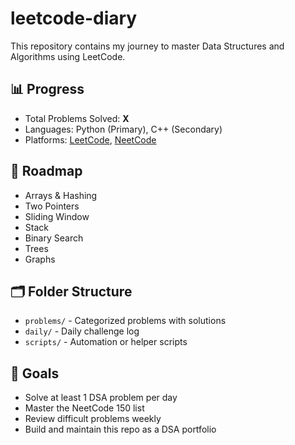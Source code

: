 # leetcode-diary

This repository contains my journey to master Data Structures and Algorithms using LeetCode.

## 📊 Progress

- Total Problems Solved: **X**
- Languages: Python (Primary), C++ (Secondary)
- Platforms: [LeetCode](https://leetcode.com/), [NeetCode](https://neetcode.io/)

## 🧭 Roadmap

- Arrays & Hashing
- Two Pointers
- Sliding Window
- Stack
- Binary Search
- Trees
- Graphs

## 🗂️ Folder Structure

- `problems/` - Categorized problems with solutions
- `daily/` - Daily challenge log
- `scripts/` - Automation or helper scripts

## 📌 Goals

- Solve at least 1 DSA problem per day
- Master the NeetCode 150 list
- Review difficult problems weekly
- Build and maintain this repo as a DSA portfolio

